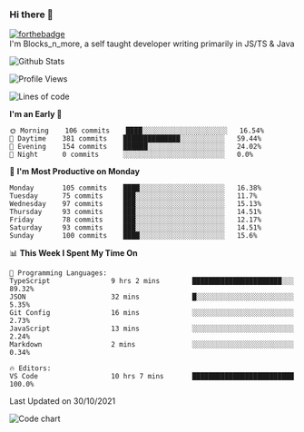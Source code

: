 ### Hi there 👋
[![forthebadge](https://forthebadge.com/images/badges/0-percent-optimized.svg)](https://forthebadge.com)<br>
I'm Blocks_n_more, a self taught developer writing primarily in JS/TS & Java

![Github Stats](https://github-readme-stats.vercel.app/api?username=blocksnmore&show_icons=true&theme=dark)
<!--START_SECTION:waka-->
![Profile Views](http://img.shields.io/badge/Profile%20Views-2-blue)

![Lines of code](https://img.shields.io/badge/From%20Hello%20World%20I%27ve%20Written-2.1%20million%20lines%20of%20code-blue)

**I'm an Early 🐤** 

```text
🌞 Morning    106 commits    ████░░░░░░░░░░░░░░░░░░░░░   16.54% 
🌆 Daytime    381 commits    ██████████████░░░░░░░░░░░   59.44% 
🌃 Evening    154 commits    ██████░░░░░░░░░░░░░░░░░░░   24.02% 
🌙 Night      0 commits      ░░░░░░░░░░░░░░░░░░░░░░░░░   0.0%

```
📅 **I'm Most Productive on Monday** 

```text
Monday       105 commits    ████░░░░░░░░░░░░░░░░░░░░░   16.38% 
Tuesday      75 commits     ███░░░░░░░░░░░░░░░░░░░░░░   11.7% 
Wednesday    97 commits     ███░░░░░░░░░░░░░░░░░░░░░░   15.13% 
Thursday     93 commits     ███░░░░░░░░░░░░░░░░░░░░░░   14.51% 
Friday       78 commits     ███░░░░░░░░░░░░░░░░░░░░░░   12.17% 
Saturday     93 commits     ███░░░░░░░░░░░░░░░░░░░░░░   14.51% 
Sunday       100 commits    ████░░░░░░░░░░░░░░░░░░░░░   15.6%

```


📊 **This Week I Spent My Time On** 

```text
💬 Programming Languages: 
TypeScript               9 hrs 2 mins        ██████████████████████░░░   89.32% 
JSON                     32 mins             █░░░░░░░░░░░░░░░░░░░░░░░░   5.35% 
Git Config               16 mins             ░░░░░░░░░░░░░░░░░░░░░░░░░   2.73% 
JavaScript               13 mins             ░░░░░░░░░░░░░░░░░░░░░░░░░   2.24% 
Markdown                 2 mins              ░░░░░░░░░░░░░░░░░░░░░░░░░   0.34%

🔥 Editors: 
VS Code                  10 hrs 7 mins       █████████████████████████   100.0%

```


 Last Updated on 30/10/2021
<!--END_SECTION:waka-->
![Code chart](https://github-readme-stats.vercel.app/api/top-langs/?username=blocksnmore&layout=compact&theme=dark)
